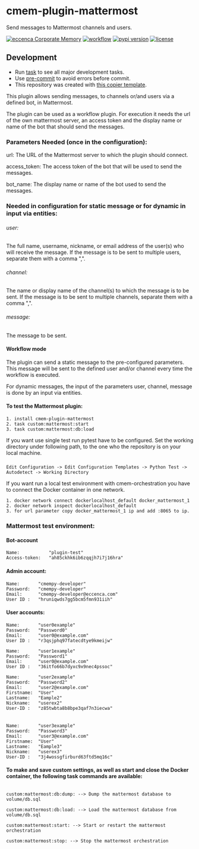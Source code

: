 # cmem-plugin-mattermost

Send messages to Mattermost channels and users.

[![eccenca Corporate Memory](https://img.shields.io/badge/eccenca-Corporate%20Memory-orange)](https://documentation.eccenca.com) [![workflow](https://github.com/eccenca/cmem-plugin-mattermost/actions/workflows/check.yml/badge.svg)](https://github.com/eccenca/cmem-plugin-mattermost/actions) [![pypi version](https://img.shields.io/pypi/v/cmem-plugin-mattermost)](https://pypi.org/project/mattermost) [![license](https://img.shields.io/pypi/l/mattermost)](https://pypi.org/project/mattermost)

## Development

- Run [task](https://taskfile.dev/) to see all major development tasks.
- Use [pre-commit](https://pre-commit.com/) to avoid errors before commit.
- This repository was created with [this copier template](https://github.com/eccenca/cmem-plugin-template).

This plugin allows sending messages, to channels or/and users via a defined bot, in Mattermost.

The plugin can be used as a workflow plugin. For execution it needs the url of the own mattermost server, an access token and the display name or name of the bot that should send the messages.

### Parameters Needed (once in the configuration):

url: The URL of the Mattermost server to which the plugin should connect.

access_token: The access token of the bot that will be used to send the messages.

bot_name: The display name or name of the bot used to send the messages.

### Needed in configuration for static message or for dynamic in input via entities:

###### user:
The full name, username, nickname, or email address of the user(s) who will receive the message. If the message is to be sent to multiple users, separate them with a comma ",".

###### channel:
The name or display name of the channel(s) to which the message is to be sent. If the message is to be sent to multiple channels, separate them with a comma ",".

###### message:
The message to be sent.

#### Workflow mode
The plugin can send a static message to the pre-configured parameters. This message will be sent to the defined user and/or channel every time the workflow is executed.

For dynamic messages, the input of the parameters user, channel, message is done by an input via entities.

#### To test the Mattermost plugin:

    1. install cmem-plugin-mattermost
    2. task custom:mattermost:start
    3. task custom:mattermost:db:load

If you want use single test run pytest have to be configured.
Set the working directory under following path, to the one who the repository is on your local machine.
##### 
    Edit Configuration -> Edit Configuration Templates -> Python Test -> Autodetect -> Working Directory


If you want run a local test environment with cmem-orchestration you have to connect the Docker container in one network.

    1. docker network connect dockerlocalhost_default docker_mattermost_1
    2. docker network inspect dockerlocalhost_default
    3. for url parameter copy docker_mattermost_1 ip and add :8065 to ip.

### Mattermost test environment:

#### Bot-account

    Name:           "plugin-test" 
    Access-token:   "ah85ckhk6ib6zqqjh7i7j16hra"

#### Admin account:

    Name:       "cmempy-developer" 
    Password:   "cmempy-developer" 
    Email:      "cmempy-developer@eccenca.com" 
    User ID :   "hruniqwds7gg5bcm5fmn931iih"

#### User accounts:

    Name:       "user0example" 
    Password:   "Password0" 
    Email:      "user0@example.com" 
    User ID :   "r3qsjphq97fatecdtye9kmeijw"

    Name:       "user1example"
    Password:   "Password1"
    Email:      "user0@example.com"
    User ID :   "36itfo66b7dyxc9x9nec4pssoc"

    Name:       "user2example"
    Password:   "Password2"
    Email:      "user2@example.com"
    Firstname:  "User"
    Lastname:   "Eample2" 
    Nickname:   "userex2" 
    User-ID :   "z85twbta8b8bpe3qaf7n3iecwa"

###### 
    Name:       "user3example"
    Password:   "Password3"
    Email:      "user3@example.com"
    Firstname:  "User"
    Lastname:   "Eample3"
    Nickname:   "userex3"
    User-ID :   "3j4wossgfirburd63ftd5mq16c"

#### To make and save custom settings, as well as start and close the Docker container, the following task commands are available:
######
    custom:mattermost:db:dump: --> Dump the mattermost database to volume/db.sql

    custom:mattermost:db:load: --> Load the mattermost database from volume/db.sql

    custom:mattermost:start: --> Start or restart the mattermost orchestration

    custom:mattermost:stop: --> Stop the mattermost orchestration
